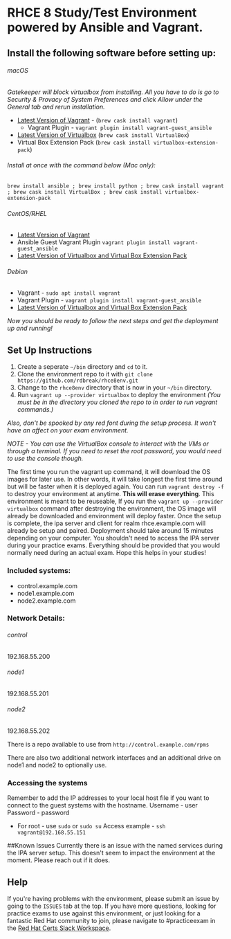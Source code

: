# RHCE 8 Study/Test Environment powered by Ansible and Vagrant. 

## Install the following software before setting up:
###### macOS
_Gatekeeper will block virtualbox from installing. All you have to do is go to Security & Provacy of System Preferences and click Allow under the General tab and rerun installation._
- [Latest Version of Vagrant](https://www.vagrantup.com/downloads.html) - (`brew cask install vagrant`)
    - Vagrant Plugin - `vagrant plugin install vagrant-guest_ansible`
- [Latest Version of Virtualbox](https://www.virtualbox.org/wiki/Downloads) (`brew cask install VirtualBox`)
- Virtual Box Extension Pack (`brew cask install virtualbox-extension-pack`)
###### Install at once with the command below (Mac only): 
`brew install ansible ; brew install python ; brew cask install vagrant ; brew cask install VirtualBox ; brew cask install virtualbox-extension-pack`

###### CentOS/RHEL
- [Latest Version of Vagrant](https://www.vagrantup.com/downloads.html)
- Ansible Guest Vagrant Plugin `vagrant plugin install vagrant-guest_ansible`
- [Latest Version of Virtualbox and Virtual Box Extension Pack](https://www.virtualbox.org/wiki/Downloads)
###### Debian
- Vagrant - `sudo apt install vagrant`
- Vagrant Plugin - `vagrant plugin install vagrant-guest_ansible`
- [Latest Version of Virtualbox and Virtual Box Extension Pack](https://www.virtualbox.org/wiki/Downloads)

_Now you should be ready to follow the next steps and get the deployment up and running!_

## Set Up Instructions
1. Create a seperate `~/bin` directory and `cd` to it. 
2. Clone the environment repo to it with `git clone https://github.com/rdbreak/rhce8env.git`
3. Change to the `rhce8env` directory that is now in your `~/bin` directory.
3. Run `vagrant up --provider virtualbox` to deploy the environment _(You must be in the directory you cloned the repo to in order to run vagrant commands.)_

*Also, don't be spooked by any red font during the setup process. It won't have an affect on your exam environment.* 

_NOTE - You can use the VirtualBox console to interact with the VMs or through a terminal. If you need to reset the root password, you would need to use the console though._

The first time you run the vagrant up command, it will download the OS images for later use. In other words, it will take longest the first time around but will be faster when it is deployed again. You can run `vagrant destroy -f` to destroy your environment at anytime. **This will erase everything**. This environment is meant to be reuseable, If you run the `vagrant up --provider virtualbox` command after destroying the environment, the OS image will already be downloaded and environment will deploy faster. Once the setup is complete, the ipa server and client for realm rhce.example.com will already be setup and paired. Deployment should take around 15 minutes depending on your computer. You shouldn't need to access the IPA server during your practice exams. Everything should be provided that you would normally need during an actual exam. Hope this helps  in your studies!

### Included systems:
- control.example.com
- node1.example.com
- node2.example.com

### Network Details:
###### control
192.168.55.200
###### node1
192.168.55.201
###### node2
192.168.55.202

There is a repo available to use from `http://control.example.com/rpms`

There are also two additional network interfaces and an additional drive on node1 and node2 to optionally use.

### Accessing the systems
Remember to add the IP addresses to your local host file if you want to connect to the guest systems with the hostname.
Username - user
Password - password
- For root - use `sudo` or `sudo su`
Access example - `ssh vagrant@192.168.55.151`

##Known Issues
Currently there is an issue with the named services during the IPA server setup. This doesn't seem to impact the environment at the moment. Please reach out if it does.

## Help
If you're having problems with the environment, please submit an issue by going to the `ISSUES` tab at the top. If you have more questions, looking for practice exams to use against this environment, or just looking for a fantastic Red Hat community to join, please navigate to #practiceexam in the [Red Hat Certs Slack Workspace](https://join.slack.com/t/redhat-certs/shared_invite/enQtNjAxNDc3MzYyMTAxLWZlM2ZhMGRlNGI2YjQyMzQ4NWEyNDIyYTJiNzcxM2E1ZDVkZmQ4MzU2MTc0ZDRlNzg2MTU5NWIwZjFjZDdjMGE).
